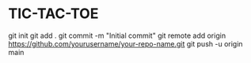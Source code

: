 # TIC-TAC-TOE
git init
git add .
git commit -m "Initial commit"
git remote add origin https://github.com/yourusername/your-repo-name.git
git push -u origin main

